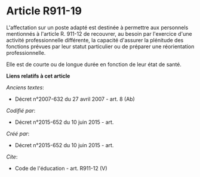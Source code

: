 # Article R911-19

L'affectation sur un poste adapté est destinée à permettre aux personnels mentionnés à l'article R. 911-12 de recouvrer, au
besoin par l'exercice d'une activité professionnelle différente, la capacité d'assurer la plénitude des fonctions prévues par
leur statut particulier ou de préparer une réorientation professionnelle. 

Elle est de courte ou de longue durée en fonction de leur état de santé.

**Liens relatifs à cet article**

_Anciens textes_:

  - Décret n°2007-632 du 27 avril 2007 - art. 8 (Ab)

_Codifié par_:

  - Décret n°2015-652 du 10 juin 2015 - art.

_Créé par_:

  - Décret n°2015-652 du 10 juin 2015 - art.

_Cite_:

  - Code de l'éducation - art. R911-12 (V)
